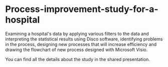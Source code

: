 # Process-improvement-study-for-a-hospital
Examining a hospital's data by applying various filters to the data and interpreting the statistical results using Disco software, identifying problems in the process, designing new processes that will increase efficiency and drawing the flowchart of new process designed with Microsoft Visio.

You can find all the details about the study in the shared presentation.
